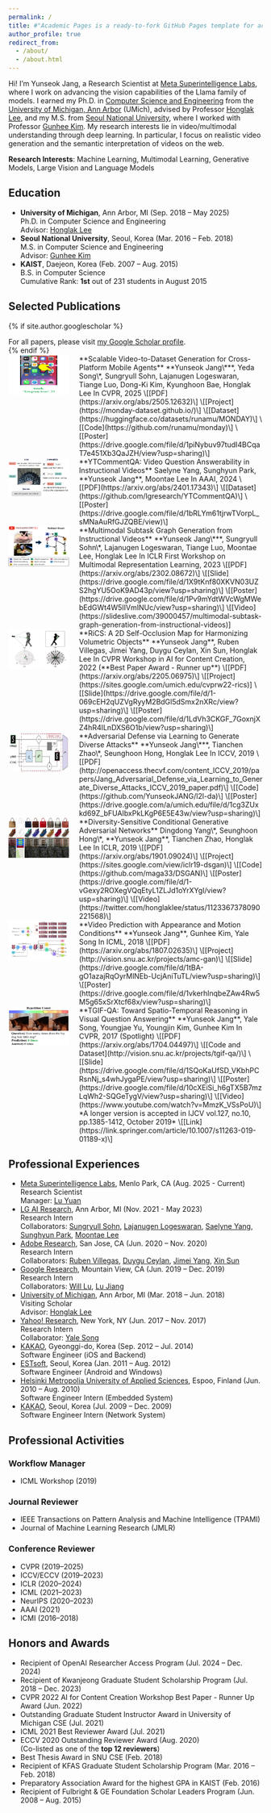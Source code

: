 ```yaml
---
permalink: /
title: #"Academic Pages is a ready-to-fork GitHub Pages template for academic personal websites"
author_profile: true
redirect_from: 
  - /about/
  - /about.html
---
```


Hi! I’m Yunseok Jang, a Research Scientist at [Meta Superintelligence Labs](https://www.meta.com/), where I work on advancing the vision capabilities of the Llama family of models. I earned my Ph.D. in [Computer Science and Engineering](https://cse.umich.edu/) from the [University of Michigan, Ann Arbor](https://umich.edu/) (UMich), advised by Professor [Honglak Lee](http://web.eecs.umich.edu/~honglak), and my M.S. from [Seoul National University](http://en.snu.ac.kr/), where I worked with Professor [Gunhee Kim](http://vision.snu.ac.kr/gunhee/). My research interests lie in video/multimodal understanding through deep learning. In particular, I focus on realistic video generation and the semantic interpretation of videos on the web.

**Research Interests**: Machine Learning, Multimodal Learning, Generative Models, Large Vision and Language Models



## Education
- **University of Michigan**, Ann Arbor, MI (Sep. 2018 – May 2025)  
  Ph.D. in Computer Science and Engineering  
  Advisor: [Honglak Lee](https://web.eecs.umich.edu/~honglak/)  
- **Seoul National University**, Seoul, Korea (Mar. 2016 – Feb. 2018)  
  M.S. in Computer Science and Engineering  
  Advisor: [Gunhee Kim](https://vision.snu.ac.kr/gunhee/)  
- **KAIST**, Daejeon, Korea (Feb. 2007 – Aug. 2015)  
  B.S. in Computer Science  
  Cumulative Rank: **1st** out of 231 students in August 2015  



## Selected Publications
{% if site.author.googlescholar %}
<div class="wordwrap">For all papers, please visit <a href="{{site.author.googlescholar}}">my Google Scholar profile</a>.</div>
{% endif %}  

<br/>


<img src='./images/monday.png' style='float:left;width:120px;height:80px;margin-left:0px;margin-right:20px;margin-bottom:10px;'/>
<div markdown="1" style="margin-left:140px;">
  **Scalable Video-to-Dataset Generation for Cross-Platform Mobile Agents**  
  **Yunseok Jang\***, Yeda Song\*, Sungryull Sohn, Lajanugen Logeswaran, Tiange Luo, Dong-Ki Kim, Kyunghoon Bae, Honglak Lee  
  In CVPR, 2025   
  \[[PDF](https://arxiv.org/abs/2505.12632)\] \[[Project](https://monday-dataset.github.io/)\] \[[Dataset](https://huggingface.co/datasets/runamu/MONDAY)\] \[[Code](https://github.com/runamu/monday)\] \[[Poster](https://drive.google.com/file/d/1piNybuv97tudI4BCqaT7e451Xb3QaJZH/view?usp=sharing)\]
</div>


<img src='./images/ytcommentqa.png' style='float:left;width:120px;height:80px;margin-left:0px;margin-right:20px;margin-bottom:10px;'/>
<div markdown="1" style="margin-left:140px;">
  **YTCommentQA: Video Question Answerability in Instructional Videos**  
  Saelyne Yang, Sunghyun Park, **Yunseok Jang**, Moontae Lee   
  In AAAI, 2024  
  \[[PDF](https://arxiv.org/abs/2401.17343)\] \[[Dataset](https://github.com/lgresearch/YTCommentQA)\] \[[Poster](https://drive.google.com/file/d/1bRLYm61tjrwTVorpL_sMNaAuRfGJZQBE/view)\]
</div>



<img src='./images/msg2.png' style='float:left;width:120px;height:80px;margin-left:0px;margin-right:20px;margin-bottom:10px;'/>
<div markdown="1" style="margin-left:140px;">
  **Multimodal Subtask Graph Generation from Instructional Videos**  
  **Yunseok Jang\***, Sungryull Sohn\*, Lajanugen Logeswaran, Tiange Luo, Moontae Lee, Honglak Lee  
  In ICLR First Workshop on Multimodal Representation Learning, 2023  
  \[[PDF](https://arxiv.org/abs/2302.08672)\] \[[Slide](https://drive.google.com/file/d/1X9tKnf80XKVN03UZS2hgYU5OoK9AD43p/view?usp=sharing)\] \[[Poster](https://drive.google.com/file/d/1Pv9mYdtWVcWgMWebEdGWt4W5IIVmINUc/view?usp=sharing)\] \[[Video](https://slideslive.com/39000457/multimodal-subtask-graph-generation-from-instructional-videos)]
</div>


<img src='./images/rics.png' style='float:left;width:120px;height:80px;margin-left:0px;margin-right:20px;margin-bottom:40px;'/>
<div markdown="1" style="margin-left:140px;">
  **RiCS: A 2D Self-Occlusion Map for Harmonizing Volumetric Objects**  
  **Yunseok Jang**, Ruben Villegas, Jimei Yang, Duygu Ceylan, Xin Sun, Honglak Lee  
  In CVPR Workshop in AI for Content Creation, 2022  
  (**Best Paper Award - Runner up**)  
  \[[PDF](https://arxiv.org/abs/2205.06975)\] \[[Project](https://sites.google.com/umich.edu/cvprw22-rics)] \[[Slide](https://drive.google.com/file/d/1-069cEH2qUZVgRyyM2BdGl5dSmx2nXRc/view?usp=sharing)\] \[[Poster](https://drive.google.com/file/d/1LdVh3CKGF_7GoxnjXZ4hR4ILnDXS6O1b/view?usp=sharing)\]
</div>

<img src='./images/l2lda.png' style='float:left;width:120px;height:80px;margin-left:0px;margin-right:20px;'/>
<div markdown="1" style="margin-left:140px;">
  **Adversarial Defense via Learning to Generate Diverse Attacks**  
  **Yunseok Jang\***, Tianchen Zhao\*, Seunghoon Hong, Honglak Lee  
  In ICCV, 2019  
  \[[PDF](http://openaccess.thecvf.com/content_ICCV_2019/papers/Jang_Adversarial_Defense_via_Learning_to_Generate_Diverse_Attacks_ICCV_2019_paper.pdf)\] \[[Code](https://github.com/YunseokJANG/l2l-da)\] \[[Poster](https://drive.google.com/a/umich.edu/file/d/1cg3ZUxkd69Z_bFUAIbxPkLKgP6E5E43w/view?usp=sharing)\] 
</div>

<img src='./images/dsgan.png' style='float:left;width:120px;height:80px;margin-left:0px;margin-right:20px;margin-bottom:10px;'/>
<div markdown="1" style="margin-left:140px;">
  **Diversity-Sensitive Conditional Generative Adversarial Networks**  
  Dingdong Yang\*, Seunghoon Hong\*, **Yunseok Jang**, Tianchen Zhao, Honglak Lee  
  In ICLR, 2019  
  \[[PDF](https://arxiv.org/abs/1901.09024)\] \[[Project](https://sites.google.com/view/iclr19-dsgan)\] \[[Code](https://github.com/maga33/DSGAN)\] \[[Poster](https://drive.google.com/file/d/1-vGexy2ROXegVQqEtyL1ZLJd1oYrXYgI/view?usp=sharing)\] \[[Video](https://twitter.com/honglaklee/status/1123367378090221568)\]  
</div>

<img src='./images/amc_gan.png' style='float:left;width:120px;height:80px;margin-left:0px;margin-right:20px;'/>
<div markdown="1" style="margin-left:140px;">
  **Video Prediction with Appearance and Motion Conditions**  
  **Yunseok Jang**, Gunhee Kim, Yale Song  
  In ICML, 2018  
  \[[PDF](https://arxiv.org/abs/1807.02635)\] \[[Project](http://vision.snu.ac.kr/projects/amc-gan)\] \[[Slide](https://drive.google.com/file/d/1tBA-gO1azajRqOyrMlNEb-UcjAniTuTL/view?usp=sharing)\] \[[Poster](https://drive.google.com/file/d/1vkerhlnqbeZAw4Rw5M5g65xSrXtcf68x/view?usp=sharing)\] 
</div>

<img src='./images/tgifqa.png' style='float:left;width:120px;height:80px;margin-left:0px;margin-right:20px;margin-bottom:70px;'/>
<div markdown="1" style="margin-left:140px;">
  **TGIF-QA: Toward Spatio-Temporal Reasoning in Visual Question Answering**  
  **Yunseok Jang**, Yale Song, Youngjae Yu, Youngjin Kim, Gunhee Kim  
  In CVPR, 2017 (Spotlight)  
  \[[PDF](https://arxiv.org/abs/1704.04497)\] \[[Code and Dataset](http://vision.snu.ac.kr/projects/tgif-qa/)\] \[[Slide](https://drive.google.com/file/d/1SQoKaUfSD_VKbhPCRsnNj_s4whJygaPE/view?usp=sharing)\] \[[Poster](https://drive.google.com/file/d/10cXEiSi_h6gTX5B7mzLqWh2-SQGeTygV/view?usp=sharing)\] \[[Video](https://www.youtube.com/watch?v=MmzK_VSsPoU)\]  
  *A longer version is accepted in IJCV vol.127, no.10, pp.1385-1412, October 2019* \[[Link](https://link.springer.com/article/10.1007/s11263-019-01189-x)\]
</div>


## Professional Experiences
- [Meta Superintelligence Labs](https://www.meta.com/), Menlo Park, CA (Aug. 2025 - Current)  
  Research Scientist   
  Manager: [Lu Yuan](https://scholar.google.com/citations?user=k9TsUVsAAAAJ&hl=en)   
- [LG AI Research](https://www.lgresearch.ai/), Ann Arbor, MI (Nov. 2021 - May 2023)  
  Research Intern   
  Collaborators: [Sungryull Sohn](https://sites.google.com/view/sungryull), [Lajanugen Logeswaran](https://lajanugen.github.io/), [Saelyne Yang](https://saelyne.com/), [Sunghyun Park](https://scholar.google.com/citations?user=mG-nN5EAAAAJ), [Moontae Lee](https://moontae.people.uic.edu/)  
- [Adobe Research](https://research.adobe.com/), San Jose, CA (Jun. 2020 – Nov. 2020)  
  Research Intern   
  Collaborators: [Ruben Villegas](https://rubenvillegas.me/), [Duygu Ceylan](https://www.duygu-ceylan.com/), [Jimei Yang](https://jimeiyang.github.io/), [Xin Sun](https://www.sunxin.name/)  
- [Google Research](https://research.google/), Mountain View, CA (Jun. 2019 – Dec. 2019)  
  Research Intern  
  Collaborators: [Will Lu](https://www.linkedin.com/in/will-dongxu-lu-9b9b972b/), [Lu Jiang](http://www.lujiang.info/)  
- [University of Michigan](https://cse.engin.umich.edu/), Ann Arbor, MI (Mar. 2018 – Jun. 2018)  
  Visiting Scholar  
  Advisor: [Honglak Lee](https://web.eecs.umich.edu/~honglak/)  
- [Yahoo! Research](https://research.yahoo.com), New York, NY (Jun. 2017 – Nov. 2017)  
  Research Intern   
  Collaborator: [Yale Song](https://people.csail.mit.edu/yalesong/home/)  
- [KAKAO](https://www.kakaocorp.com/page/?lang=ENG&tab=all), Gyeonggi-do, Korea (Sep. 2012 – Jul. 2014)    
  Software Engineer (iOS and Backend)  
- [ESTsoft](https://estsoftinc.com/), Seoul, Korea (Jan. 2011 – Aug. 2012)  
  Software Engineer (Android and Windows)  
- [Helsinki Metropolia University of Applied Sciences](https://www.metropolia.fi/en), Espoo, Finland (Jun. 2010 – Aug. 2010)  
  Software Engineer Intern (Embedded System)  
- [KAKAO](https://www.kakaocorp.com/page/?lang=ENG&tab=all), Seoul, Korea (Jul. 2009 – Dec. 2009)  
  Software Engineer Intern (Network System)  


## Professional Activities
### Workflow Manager
- ICML Workshop (2019)  

### Journal Reviewer
- IEEE Transactions on Pattern Analysis and Machine Intelligence (TPAMI)  
- Journal of Machine Learning Research (JMLR)  

### Conference Reviewer
- CVPR (2019–2025)  
- ICCV/ECCV (2019–2023)  
- ICLR (2020–2024)  
- ICML (2021–2023)  
- NeurIPS (2020–2023)  
- AAAI (2021)  
- ICMI (2016–2018)  



## Honors and Awards
- Recipient of OpenAI Researcher Access Program (Jul. 2024 – Dec. 2024)
- Recipient of Kwanjeong Graduate Student Scholarship Program (Jul. 2018 – Dec. 2023)
- CVPR 2022 AI for Content Creation Workshop Best Paper - Runner Up Award (Jun. 2022)
- Outstanding Graduate Student Instructor Award in University of Michigan CSE (Jul. 2021)
- ICML 2021 Best Reviewer Award (Jul. 2021)
- ECCV 2020 Outstanding Reviewer Award (Aug. 2020)  
  (Co-listed as one of the **top 12 reviewers**)
- Best Thesis Award in SNU CSE (Feb. 2018)
- Recipient of KFAS Graduate Student Scholarship Program (Mar. 2016 – Feb. 2018)
- Preparatory Association Award for the highest GPA in KAIST (Feb. 2016)
- Recipient of Fulbright & GE Foundation Scholar Leaders Program (Jun. 2008 – Aug. 2015)
